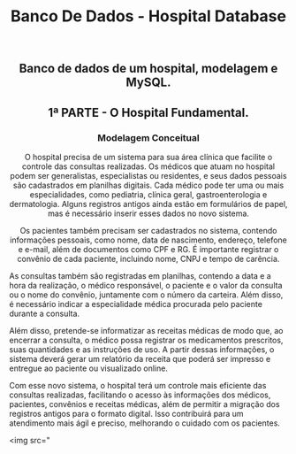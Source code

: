 <h1 align="center"> Banco De Dados - Hospital Database </h1>
<br>
<h2 align="Center"> Banco de dados de um hospital, modelagem e MySQL.</h2>
<h2 align="center">1ª PARTE - O Hospital Fundamental. </h2>
<h3 align="center"> Modelagem Conceitual </h3>



<p align="Center"> O hospital precisa de um sistema para sua área clínica que facilite o controle das consultas realizadas. Os médicos que atuam no hospital podem ser generalistas, especialistas ou residentes, e seus dados pessoais são cadastrados em planilhas digitais. Cada médico pode ter uma ou mais especialidades, como pediatria, clínica geral, gastroenterologia e dermatologia. Alguns registros antigos ainda estão em formulários de papel, mas é necessário inserir esses dados no novo sistema. </p>

<p align="Center"> Os pacientes também precisam ser cadastrados no sistema, contendo informações pessoais, como nome, data de nascimento, endereço, telefone e e-mail, além de documentos como CPF e RG. É importante registrar o convênio de cada paciente, incluindo nome, CNPJ e tempo de carência.</p>

As consultas também são registradas em planilhas, contendo a data e a hora da realização, o médico responsável, o paciente e o valor da consulta ou o nome do convênio, juntamente com o número da carteira. Além disso, é necessário indicar a especialidade médica procurada pelo paciente durante a consulta.

Além disso, pretende-se informatizar as receitas médicas de modo que, ao encerrar a consulta, o médico possa registrar os medicamentos prescritos, suas quantidades e as instruções de uso. A partir dessas informações, o sistema deverá gerar um relatório da receita que poderá ser impresso e entregue ao paciente ou visualizado online.

Com esse novo sistema, o hospital terá um controle mais eficiente das consultas realizadas, facilitando o acesso às informações dos médicos, pacientes, convênios e receitas médicas, além de permitir a migração dos registros antigos para o formato digital. Isso contribuirá para um atendimento mais ágil e preciso, melhorando o cuidado com os pacientes.

<img src="
